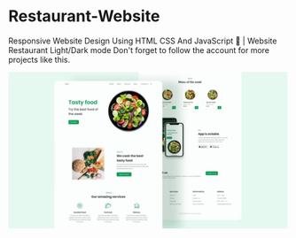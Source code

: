 # Restaurant-Website
Responsive Website Design Using HTML CSS And JavaScript 🥗 | Website Restaurant Light/Dark mode
Don't forget to follow the account for more projects like this. 

![Resume cv](/1.jpg)
